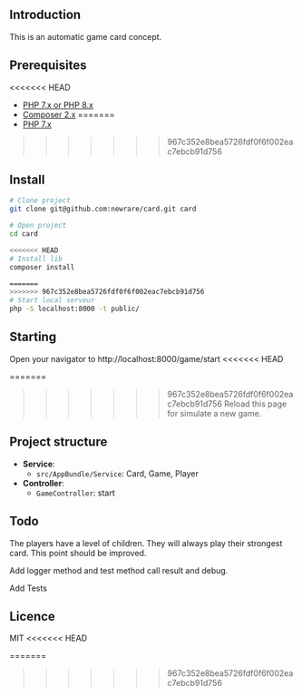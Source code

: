 ## Introduction

This is an automatic game card concept.


## Prerequisites

<<<<<<< HEAD
-   [PHP 7.x or PHP 8.x](https://www.php.net/manual/en/install.php)
-   [Composer 2.x](https://getcomposer.org/doc/00-intro.md#installation-linux-unix-macos)
=======
-   [PHP 7.x](https://www.php.net/manual/en/install.php)
>>>>>>> 967c352e8bea5726fdf0f6f002eac7ebcb91d756


## Install

```sh
# Clone project
git clone git@github.com:newrare/card.git card

# Open project
cd card

<<<<<<< HEAD
# Install lib
composer install

=======
>>>>>>> 967c352e8bea5726fdf0f6f002eac7ebcb91d756
# Start local serveur
php -S localhost:8000 -t public/
```


## Starting

Open your navigator to http://localhost:8000/game/start
<<<<<<< HEAD

=======
>>>>>>> 967c352e8bea5726fdf0f6f002eac7ebcb91d756
Reload this page for simulate a new game.


## Project structure

-   **Service**:
    -   `src/AppBundle/Service`: Card, Game, Player
-   **Controller**:
    -   `GameController`: start


## Todo

The players have a level of children. They will always play their strongest card. This point should be improved.

Add logger method and test method call result and debug.

Add Tests

## Licence

MIT
<<<<<<< HEAD

=======
>>>>>>> 967c352e8bea5726fdf0f6f002eac7ebcb91d756
